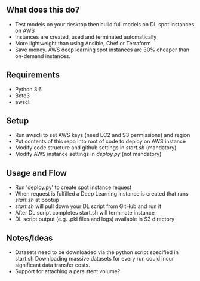 ## What does this do?
 
- Test models on your desktop then build full models on DL spot instances on AWS
- Instances are created, used and terminated automatically
- More lightweight than using Ansible, Chef or Terraform
- Save money. AWS deep learning spot instances are 30% cheaper than on-demand instances.

## Requirements
- Python 3.6
- Boto3
- awscli

## Setup
- Run awscli to set AWS keys (need EC2 and S3 permissions) and region
- Put contents of this repo into root of code to deploy on AWS instance
- Modify code structure and github settings in *start.sh* (mandatory)
- Modify AWS instance settings in *deploy.py* (not mandatory)

## Usage and Flow
- Run 'deploy.py' to create spot instance request 
- When request is fulfilled a Deep Learning instance is created that runs *start.sh* at bootup
- *start.sh* will pull down your DL script from GitHub and run it 
- After DL script completes start.sh will terminate instance
- DL script output (e.g. .pkl files and logs) available in S3 directory

## Notes/Ideas
- Datasets need to be downloaded via the python script specified in start.sh Downloading massive datasets for every run could incur significant data transfer costs.
- Support for attaching a persistent volume?